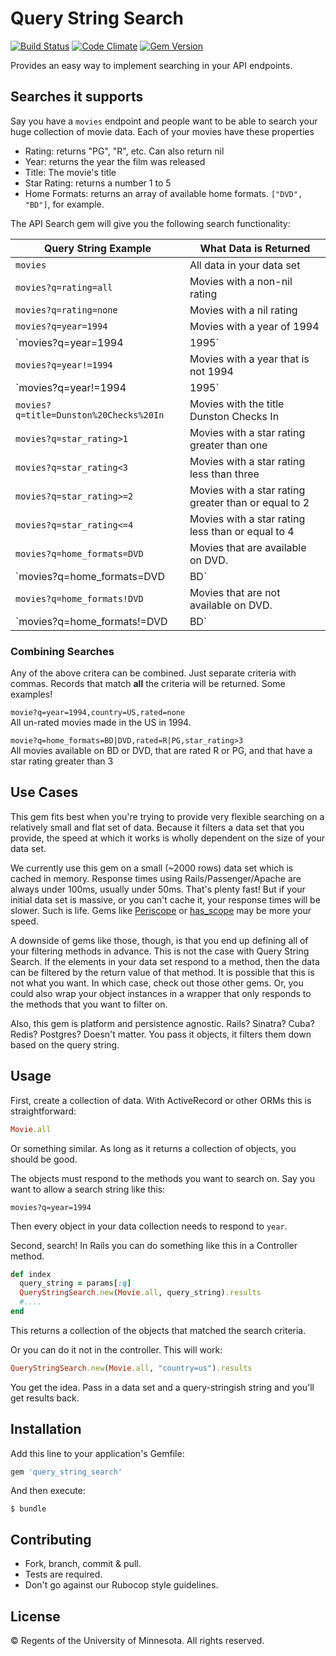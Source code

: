 # Query String Search 
[![Build Status](https://api.travis-ci.org/umn-asr/query_string_search.svg?branch=master)](https://travis-ci.org/umn-asr/query_string_search) 
[![Code Climate](https://codeclimate.com/github/umn-asr/query_string_search/badges/gpa.svg)](https://codeclimate.com/github/umn-asr/query_string_search)
[![Gem Version](https://badge.fury.io/rb/query_string_search.svg)](http://badge.fury.io/rb/query_string_search)

Provides an easy way to implement searching in your API endpoints.

## Searches it supports

Say you have a `movies` endpoint and people want to be able to search your huge collection of movie data. Each of your movies have these properties

- Rating: returns "PG", "R", etc. Can also return nil
- Year: returns the year the film was released
- Title: The movie's title
- Star Rating: returns a number 1 to 5
- Home Formats: returns an array of available home formats. `["DVD", "BD"]`, for example.

The API Search gem will give you the following search functionality:

Query String Example  | What Data is Returned
------------- | -------------
`movies` | All data in your data set
`movies?q=rating=all` | Movies with a non-nil rating
`movies?q=rating=none` | Movies with a nil rating
`movies?q=year=1994` | Movies with a year of 1994
`movies?q=year=1994|1995` | Movies with a year of 1994 or 1995
`movies?q=year!=1994` | Movies with a year that is not 1994
`movies?q=year!=1994|1995` | Movies with a year that is not 1994 or 1995
`movies?q=title=Dunston%20Checks%20In` | Movies with the title Dunston Checks In
`movies?q=star_rating>1` | Movies with a star rating greater than one
`movies?q=star_rating<3` | Movies with a star rating less than three
`movies?q=star_rating>=2` | Movies with a star rating greater than or equal to 2
`movies?q=star_rating<=4` | Movies with a star rating less than or equal to 4
`movies?q=home_formats=DVD` | Movies that are available on DVD.
`movies?q=home_formats=DVD|BD` | Movies that are available on DVD or Blu Ray
`movies?q=home_formats!DVD` | Movies that are not available on DVD.
`movies?q=home_formats!=DVD|BD` | Movies that are not available on DVD or Blu Ray

### Combining Searches

Any of the above critera can be combined. 
Just separate criteria with commas. 
Records that match **all** the criteria will be returned. 
Some examples!

`movie?q=year=1994,country=US,rated=none`<br />
 All un-rated movies made in the US in 1994.

`movie?q=home_formats=BD|DVD,rated=R|PG,star_rating>3`<br />
All movies available on BD or DVD, that are rated R or PG, and that have a star rating greater than 3

## Use Cases

This gem fits best when you're trying to provide very flexible searching on a relatively small and flat set of data. Because it filters a data set that you provide, the speed at which it works is wholly dependent on the size of your data set.

We currently use this gem on a small (~2000 rows) data set which is cached in memory. Response times using Rails/Passenger/Apache are always under 100ms, usually under 50ms. That's plenty fast! But if your initial data set is massive, or you can't cache it, your response times will be slower. Such is life. Gems like [Periscope](https://rubygems.org/gems/periscope) or [has_scope](https://rubygems.org/gems/has_scope) may be more your speed.

A downside of gems like those, though, is that you end up defining all of your filtering methods in advance. This is not the case with Query String Search. If the elements in your data set respond to a method, then the data can be filtered by the return value of that method. It is possible that this is not what you want. In which case, check out those other gems. Or, you could also wrap your object instances in a wrapper that only responds to the methods that you want to filter on.

Also, this gem is platform and persistence agnostic. Rails? Sinatra? Cuba? Redis? Postgres? Doesn't matter. You pass it objects, it filters them down based on the query string.

## Usage

First, create a collection of data. With ActiveRecord or other ORMs this is straightforward:

```ruby
Movie.all
```

Or something similar. As long as it returns a collection of objects, you should be good.

The objects must respond to the methods you want to search on. Say you want to allow a search string like this:

`movies?q=year=1994`

Then every object in your data collection needs to respond to `year`.

Second, search! In Rails you can do something like this in a Controller method.

```ruby
def index
  query_string = params[:q]
  QueryStringSearch.new(Movie.all, query_string).results
  #....
end
```

This returns a collection of the objects that matched the search criteria.

Or you can do it not in the controller. This will work:

```ruby
QueryStringSearch.new(Movie.all, "country=us").results
```

You get the idea. Pass in a data set and a query-stringish string and you'll get results back.

## Installation

Add this line to your application's Gemfile:

```ruby
gem 'query_string_search'
```

And then execute:

    $ bundle


## Contributing

- Fork, branch, commit & pull.
- Tests are required.
- Don't go against our Rubocop style guidelines.

## License

© Regents of the University of Minnesota. All rights reserved.
